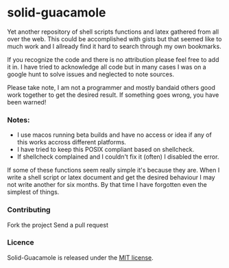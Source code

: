 # solid-guacamole
Yet another repository of shell scripts functions and latex gathered from all over the web. This could be accomplished with gists but that seemed like to much work and I allready find it hard to search through my own bookmarks. 

If you recognize the code and there is no attribution please feel free to add it in. I have tried to acknowledge all code but in many cases I was on a google hunt to solve issues and neglected to note sources.

Please take note, I am not a programmer and mostly bandaid others good work together to get the desired result. If something goes wrong, you have been warned!

### Notes:
+ I use macos running beta builds and have no access or idea if any of this works accross different platforms.
+ I have tried to keep this POSIX compliant based on shellcheck.
+ If shellcheck complained and I couldn't fix it (often) I disabled the error.

If some of these functions seem really simple it's because they are. When I write a shell script or latex document and get the desired behaviour I may not write another for six months. By that time I have forgotten even the simplest of things.

### Contributing

Fork the project
Send a pull request

### Licence

Solid-Guacamole is released under the [MIT license](LICENSE.txt). 
